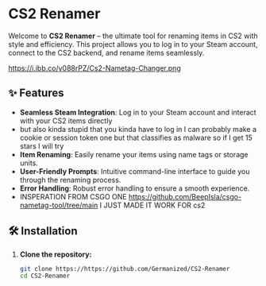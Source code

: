 #  CS2 Renamer 

Welcome to **CS2 Renamer** – the ultimate tool for renaming items in CS2 with style and efficiency. This project allows you to log in to your Steam account, connect to the CS2 backend, and rename items seamlessly.

https://i.ibb.co/y088rPZ/Cs2-Nametag-Changer.png

## ✨ Features

- **Seamless Steam Integration**: Log in to your Steam account and interact with your CS2 items directly
- but also kinda stupid that you kinda have to log in I can probably make a cookie or session token one but that classifies as malware so if I get 15 stars I will try
- **Item Renaming**: Easily rename your items using name tags or storage units.
- **User-Friendly Prompts**: Intuitive command-line interface to guide you through the renaming process.
- **Error Handling**: Robust error handling to ensure a smooth experience.
- INSPERATION FROM CSGO ONE https://github.com/BeepIsla/csgo-nametag-tool/tree/main I JUST MADE IT WORK FOR cs2

## 🛠️ Installation

1. **Clone the repository:**

   ```bash
   git clone https://https://github.com/Germanized/CS2-Renamer
   cd CS2-Renamer
